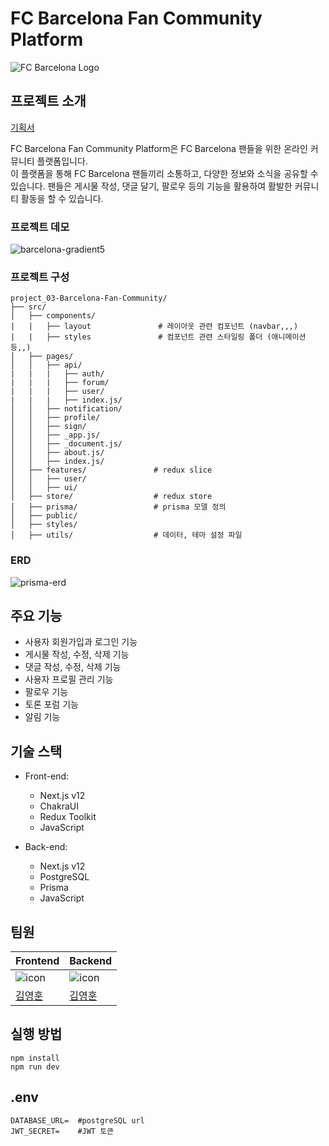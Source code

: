 # FC Barcelona Fan Community Platform

![FC Barcelona Logo](https://upload.wikimedia.org/wikipedia/ko/thumb/b/b1/FC_%EB%B0%94%EB%A5%B4%EC%85%80%EB%A1%9C%EB%82%98_%EB%A1%9C%EA%B3%A0.svg/300px-FC_%EB%B0%94%EB%A5%B4%EC%85%80%EB%A1%9C%EB%82%98_%EB%A1%9C%EA%B3%A0.svg.png)

## 프로젝트 소개

[기획서](https://carnation-domain-4f6.notion.site/Project-FC-Barcelona-Fan-Community-Platform-63bf4d3fb51f4011be378c8a21fd65e5)

FC Barcelona Fan Community Platform은 FC Barcelona 팬들을 위한 온라인 커뮤니티 플랫폼입니다. <br/>
이 플랫폼을 통해 FC Barcelona 팬들끼리 소통하고, 다양한 정보와 소식을 공유할 수 있습니다. 팬들은 게시물 작성, 댓글 달기, 팔로우 등의 기능을 활용하여 활발한 커뮤니티 활동을 할 수 있습니다.

### 프로젝트 데모
![barcelona-gradient5](https://github.com/joseph0926/project_03-Barcelona-Fan-Community/assets/100750188/f045e8b8-4cbd-4f58-9a2b-ff3554ac50fa)



### 프로젝트 구성
```
project_03-Barcelona-Fan-Community/
├── src/                   
│   ├── components/
|   |   ├── layout               # 레이아웃 관련 컴포넌트 (navbar,,,)
|   |   ├── styles               # 컴포넌트 관련 스타일링 폴더 (애니메이션등,,)
│   ├── pages/                     
│   │   ├── api/                 
|   |   |   ├── auth/
|   |   |   ├── forum/
|   |   |   ├── user/
|   |   |   ├── index.js/
│   │   ├── notification/
│   │   ├── profile/
│   │   ├── sign/
│   │   ├── _app.js/
│   │   ├── _document.js/
│   │   ├── about.js/
│   │   ├── index.js/
│   ├── features/               # redux slice
│   │   ├── user/
│   │   ├── ui/
│   ├── store/                  # redux store   
│   ├── prisma/                 # prisma 모델 정의
│   ├── public/                 
│   ├── styles/
│   ├── utils/                  # 데이터, 테마 설정 파일 
```


### ERD
![prisma-erd](https://github.com/joseph0926/project_03-Barcelona-Fan-Community/assets/100750188/1cc5439a-e6ce-47ca-9727-f5374e4bf08f)


## 주요 기능

- 사용자 회원가입과 로그인 기능
- 게시물 작성, 수정, 삭제 기능
- 댓글 작성, 수정, 삭제 기능
- 사용자 프로필 관리 기능
- 팔로우 기능
- 토론 포럼 기능
- 알림 기능

## 기술 스택

- Front-end:
  - Next.js v12
  - ChakraUI
  - Redux Toolkit
  - JavaScript

- Back-end:
  - Next.js v12
  - PostgreSQL
  - Prisma
  - JavaScript

## 팀원

| Frontend                                                                                                          | Backend                                                                                                           |
| ----------------------------------------------------------------------------------------------------------------- | ----------------------------------------------------------------------------------------------------------------- |
| ![icon](https://github.com/joseph0926/project_02-MoneyNote/assets/100750188/212deebf-579d-409e-83b3-ead4e4ef7a90) | ![icon](https://github.com/joseph0926/project_02-MoneyNote/assets/100750188/212deebf-579d-409e-83b3-ead4e4ef7a90) |
| [김영훈](https://github.com/joseph0926)                                                                           | [김영훈](https://github.com/joseph0926)                                                                           |

## 실행 방법

```shell
npm install
npm run dev
```

## .env
```
DATABASE_URL=  #postgreSQL url
JWT_SECRET=    #JWT 토큰
```
